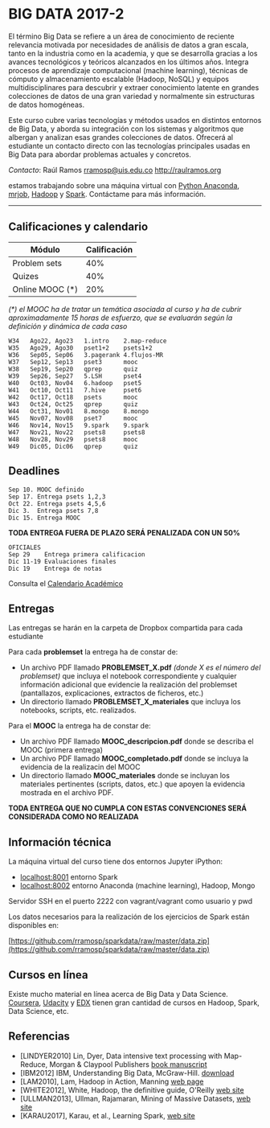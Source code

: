 # BIG DATA 2017-2 #

El término Big Data se refiere a un área de conocimiento de reciente relevancia motivada por necesidades de análisis de datos a gran escala, tanto en la industria como en la academia, y que se desarrolla gracias a los avances tecnológicos y teóricos alcanzados en los últimos años. Integra procesos de aprendizaje computacional (machine learning), técnicas de cómputo y almacenamiento escalable (Hadoop, NoSQL) y equipos multidisciplinares para descubrir y extraer conocimiento latente en grandes colecciones de datos de una gran variedad y normalmente sin estructuras de datos homogéneas. 

Este curso cubre varias tecnologías y métodos usados en distintos entornos de Big Data, y aborda su integración con los sistemas y algoritmos que albergan y analizan esas grandes colecciones de datos. Ofrecerá al estudiante un contacto directo con las tecnologías principales usadas en Big Data para abordar problemas actuales y concretos.

*Contacto*: Raúl Ramos rramosp@uis.edu.co http://raulramos.org

estamos trabajando sobre una máquina virtual con [Python Anaconda](http://continuum.io/), [mrjob](https://pythonhosted.org/mrjob/), [Hadoop](https://hadoop.apache.org/) y [Spark](https://spark.apache.org/). Contáctame para más información.

---

## Calificaciones y calendario

Módulo  | Calificación | 
---------------- | --- |
Problem sets      |  40% |  
Quizes            |  40% |
Online MOOC (*)    |   20% |

_(*) el MOOC ha de tratar un temática asociada al curso y ha de cubrir aproximadamente 15 horas de esfuerzo, que se evaluarán según la definición y dinámica de cada caso_


    W34   Ago22, Ago23   1.intro    2.map-reduce
    W35   Ago29, Ago30   pset1+2    psets1+2
    W36   Sep05, Sep06   3.pagerank 4.flujos-MR
    W37   Sep12, Sep13   pset3      mooc
    W38   Sep19, Sep20   qprep      quiz
    W39   Sep26, Sep27   5.LSH      pset4
    W40   Oct03, Nov04   6.hadoop   pset5
    W41   Oct10, Oct11   7.hive     pset6
    W42   Oct17, Oct18   psets      mooc
    W43   Oct24, Oct25   qprep      quiz
    W44   Oct31, Nov01   8.mongo    8.mongo
    W45   Nov07, Nov08   pset7      mooc
    W46   Nov14, Nov15   9.spark    9.spark
    W47   Nov21, Nov22   psets8     psets8
    W48   Nov28, Nov29   psets8     mooc
    W49   Dic05, Dic06   qprep      quiz

## Deadlines

    Sep 10. MOOC definido
    Sep 17. Entrega psets 1,2,3
    Oct 22. Entrega psets 4,5,6
    Dic 3.  Entrega psets 7,8
    Dic 15. Entrega MOOC    

**TODA ENTREGA FUERA DE PLAZO SERÁ PENALIZADA CON UN 50%**


    OFICIALES
    Sep 29    Entrega primera calificacion
    Dic 11-19 Evaluaciones finales
    Dic 19    Entrega de notas

Consulta el [Calendario Académico](https://www.uis.edu.co/webUIS/es/academia/calendariosAcademicos/2017/acAcad014-2017.pdf)

## Entregas

Las entregas se harán en la carpeta de Dropbox compartida para cada estudiante

Para cada **problemset** la entrega ha de constar de:

- Un archivo PDF llamado **PROBLEMSET_X.pdf** _(donde X es el número del problemset)_ que incluya el notebook correspondiente y cualquier información adicional que evidencie la realización del problemset (pantallazos, explicaciones, extractos de ficheros, etc.)
- Un directorio llamado **PROBLEMSET_X_materiales** que incluya los notebooks, scripts, etc. realizados.

Para el **MOOC** la entrega ha de constar de:
- Un archivo PDF llamado **MOOC_descripcion.pdf** donde se describa el MOOC (primera entrega)
- Un archivo PDF llamado **MOOC_completado.pdf** donde se incluya la evidencia de la realizacin del MOOC
- Un directorio llamado **MOOC_materiales** donde se incluyan los materiales pertinentes (scripts, datos, etc.) que apoyen la evidencia mostrada en el archivo PDF.

**TODA ENTREGA QUE NO CUMPLA CON ESTAS CONVENCIONES SERÁ CONSIDERADA COMO NO REALIZADA**

## Información técnica

La máquina virtual del curso tiene dos entornos Jupyter iPython:

- [localhost:8001](http://localhost:8001) entorno Spark
- [localhost:8002](http://localhost:8002) entorno Anaconda (machine learning), Hadoop, Mongo

Servidor SSH en el puerto 2222 con vagrant/vagrant como usuario y pwd

Los datos necesarios para la realización de los ejercicios de Spark están disponibles en:

[https://github.com/rramosp/sparkdata/raw/master/data.zip](https://github.com/rramosp/sparkdata/raw/master/data.zip)

## Cursos en línea
Existe mucho material en línea acerca de Big Data y Data Science. [Coursera](http://www.coursera.org), [Udacity](http://www.udacity.org) y [EDX](http://www.edx.org) tienen gran cantidad de cursos en Hadoop, Spark, Data Science, etc.

## Referencias

* [LINDYER2010] Lin, Dyer, Data intensive text processing with Map-Reduce, Morgan & Claypool Publishers [book manuscript](http://beowulf.csail.mit.edu/18.337-2012/MapReduce-book-final.pdf)
* [IBM2012] IBM, Understanding Big Data, McGraw-Hill. [download](http://www-01.ibm.com/software/data/infosphere/hadoop/mapreduce/)
* [LAM2010], Lam, Hadoop in Action, Manning [web page](http://www.manning.com/lam/)
* [WHITE2012], White, Hadoop, the definitive guide, O'Reilly [web site](http://hadoopbook.com/)
* [ULLMAN2013], Ullman, Rajamaran, Mining of Massive Datasets, [web site](http://infolab.stanford.edu/~ullman/mmds.html)
* [KARAU2017], Karau, et al., Learning Spark, [web site](https://www.amazon.com/Learning-Spark-Lightning-Fast-Data-Analysis/dp/1449358624/ref=as_li_ss_tl?ie=UTF8&linkCode=sl1&tag=matratsblo-20&linkId=017f2ca0634218271ce8ff8386dfa00b)
